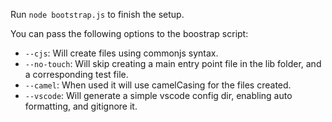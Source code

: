 Run `node bootstrap.js` to finish the setup.

You can pass the following options to the boostrap script:

- `--cjs`: Will create files using commonjs syntax.
- `--no-touch`: Will skip creating a main entry point file in the lib folder,
  and a corresponding test file.
- `--camel`: When used it will use camelCasing for the files created.
- `--vscode`: Will generate a simple vscode config dir, enabling auto
formatting, and gitignore it.
